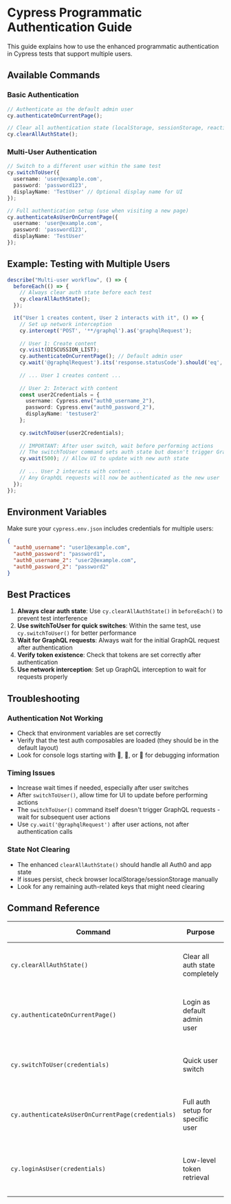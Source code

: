 # Cypress Programmatic Authentication Guide

This guide explains how to use the enhanced programmatic authentication in Cypress tests that support multiple users.

## Available Commands

### Basic Authentication

```typescript
// Authenticate as the default admin user
cy.authenticateOnCurrentPage();

// Clear all authentication state (localStorage, sessionStorage, reactive state)
cy.clearAllAuthState();
```

### Multi-User Authentication

```typescript
// Switch to a different user within the same test
cy.switchToUser({
  username: 'user@example.com',
  password: 'password123',
  displayName: 'TestUser' // Optional display name for UI
});

// Full authentication setup (use when visiting a new page)
cy.authenticateAsUserOnCurrentPage({
  username: 'user@example.com',
  password: 'password123',
  displayName: 'TestUser'
});
```

## Example: Testing with Multiple Users

```typescript
describe("Multi-user workflow", () => {
  beforeEach(() => {
    // Always clear auth state before each test
    cy.clearAllAuthState();
  });

  it("User 1 creates content, User 2 interacts with it", () => {
    // Set up network interception
    cy.intercept('POST', '**/graphql').as('graphqlRequest');
    
    // User 1: Create content
    cy.visit(DISCUSSION_LIST);
    cy.authenticateOnCurrentPage(); // Default admin user
    cy.wait('@graphqlRequest').its('response.statusCode').should('eq', 200);
    
    // ... User 1 creates content ...
    
    // User 2: Interact with content
    const user2Credentials = {
      username: Cypress.env("auth0_username_2"),
      password: Cypress.env("auth0_password_2"),
      displayName: 'testuser2'
    };
    
    cy.switchToUser(user2Credentials);
    
    // IMPORTANT: After user switch, wait before performing actions
    // The switchToUser command sets auth state but doesn't trigger GraphQL requests
    cy.wait(500); // Allow UI to update with new auth state
    
    // ... User 2 interacts with content ...
    // Any GraphQL requests will now be authenticated as the new user
  });
});
```

## Environment Variables

Make sure your `cypress.env.json` includes credentials for multiple users:

```json
{
  "auth0_username": "user1@example.com",
  "auth0_password": "password1",
  "auth0_username_2": "user2@example.com",
  "auth0_password_2": "password2"
}
```

## Best Practices

1. **Always clear auth state**: Use `cy.clearAllAuthState()` in `beforeEach()` to prevent test interference
2. **Use switchToUser for quick switches**: Within the same test, use `cy.switchToUser()` for better performance
3. **Wait for GraphQL requests**: Always wait for the initial GraphQL request after authentication
4. **Verify token existence**: Check that tokens are set correctly after authentication
5. **Use network interception**: Set up GraphQL interception to wait for requests properly

## Troubleshooting

### Authentication Not Working
- Check that environment variables are set correctly
- Verify that the test auth composables are loaded (they should be in the default layout)
- Look for console logs starting with 🔧, 🔄, or 🧹 for debugging information

### Timing Issues
- Increase wait times if needed, especially after user switches
- After `switchToUser()`, allow time for UI to update before performing actions
- The `switchToUser()` command itself doesn't trigger GraphQL requests - wait for subsequent user actions
- Use `cy.wait('@graphqlRequest')` after user actions, not after authentication calls

### State Not Clearing
- The enhanced `clearAllAuthState()` should handle all Auth0 and app state
- If issues persist, check browser localStorage/sessionStorage manually
- Look for any remaining auth-related keys that might need clearing

## Command Reference

| Command | Purpose | When to Use |
|---------|---------|-------------|
| `cy.clearAllAuthState()` | Clear all auth state completely | Before each test, before user switches |
| `cy.authenticateOnCurrentPage()` | Login as default admin user | Single-user tests, first user in multi-user tests |
| `cy.switchToUser(credentials)` | Quick user switch | Within the same test for different users |
| `cy.authenticateAsUserOnCurrentPage(credentials)` | Full auth setup for specific user | When visiting new pages as different users |
| `cy.loginAsUser(credentials)` | Low-level token retrieval | Advanced use cases, custom auth flows |